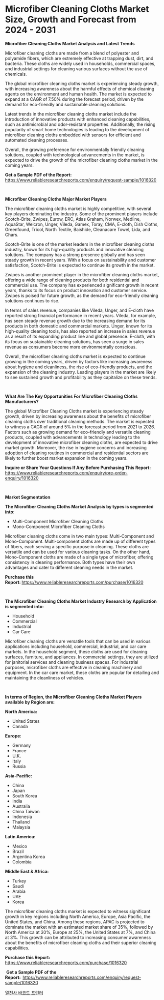 <p><h1>Microfiber Cleaning Cloths Market Size, Growth and Forecast from 2024 - 2031</h1></p><p><strong>Microfiber Cleaning Cloths Market Analysis and Latest Trends</strong></p>
<p><p>Microfiber cleaning cloths are made from a blend of polyester and polyamide fibers, which are extremely effective at trapping dust, dirt, and bacteria. These cloths are widely used in households, commercial spaces, and industrial settings for cleaning various surfaces without the use of chemicals.</p><p>The global microfiber cleaning cloths market is experiencing steady growth, with increasing awareness about the harmful effects of chemical cleaning agents on the environment and human health. The market is expected to expand at a CAGR of 7.50% during the forecast period, driven by the demand for eco-friendly and sustainable cleaning solutions.</p><p>Latest trends in the microfiber cleaning cloths market include the introduction of innovative products with enhanced cleaning capabilities, such as antimicrobial and odor-resistant properties. Additionally, the rising popularity of smart home technologies is leading to the development of microfiber cleaning cloths embedded with sensors for efficient and automated cleaning processes.</p><p>Overall, the growing preference for environmentally friendly cleaning solutions, coupled with technological advancements in the market, is expected to drive the growth of the microfiber cleaning cloths market in the coming years.</p></p>
<p><strong>Get a Sample PDF of the Report:&nbsp;</strong> <a href="https://www.reliableresearchreports.com/enquiry/request-sample/1016320">https://www.reliableresearchreports.com/enquiry/request-sample/1016320</a></p>
<p>&nbsp;</p>
<p><strong>Microfiber Cleaning Cloths Major Market Players</strong></p>
<p><p>The microfiber cleaning cloths market is highly competitive, with several key players dominating the industry. Some of the prominent players include Scotch-Brite, Zwipes, Eurow, ERC, Atlas Graham, Norwex, Medline, AquaStar, Welcron, Unger, Vileda, Gamex, Toray, CMA, E-cloth, Dish Cloths, Greenfound, Tricol, North Textile, Baishide, Cleanacare Towel, Lida, and Chars.</p><p>Scotch-Brite is one of the market leaders in the microfiber cleaning cloths industry, known for its high-quality products and innovative cleaning solutions. The company has a strong presence globally and has seen steady growth in recent years. With a focus on sustainability and customer satisfaction, Scotch-Brite is expected to continue its growth in the market.</p><p>Zwipes is another prominent player in the microfiber cleaning cloths market, offering a wide range of cleaning products for both residential and commercial use. The company has experienced significant growth in recent years, thanks to its focus on product innovation and customer service. Zwipes is poised for future growth, as the demand for eco-friendly cleaning solutions continues to rise.</p><p>In terms of sales revenue, companies like Vileda, Unger, and E-cloth have reported strong financial performance in recent years. Vileda, for example, has seen steady revenue growth due to the increasing demand for its products in both domestic and commercial markets. Unger, known for its high-quality cleaning tools, has also reported an increase in sales revenue as a result of its expanding product line and global presence. E-cloth, with its focus on sustainable cleaning solutions, has seen a surge in sales revenue as consumers become more environmentally conscious.</p><p>Overall, the microfiber cleaning cloths market is expected to continue growing in the coming years, driven by factors like increasing awareness about hygiene and cleanliness, the rise of eco-friendly products, and the expansion of the cleaning industry. Leading players in the market are likely to see sustained growth and profitability as they capitalize on these trends.</p></p>
<p>&nbsp;</p>
<p><strong>What Are The Key Opportunities For Microfiber Cleaning Cloths Manufacturers?</strong></p>
<p><p>The global Microfiber Cleaning Cloths market is experiencing steady growth, driven by increasing awareness about the benefits of microfiber cleaning cloths over traditional cleaning methods. The market is expected to witness a CAGR of around 5% in the forecast period from 2021 to 2026. Factors such as growing demand for eco-friendly and versatile cleaning products, coupled with advancements in technology leading to the development of innovative microfiber cleaning cloths, are expected to drive market growth. Moreover, the rise in hygiene concerns and increasing adoption of cleaning routines in commercial and residential sectors are likely to further boost market expansion in the coming years.</p></p>
<p><strong>Inquire or Share Your Questions If Any Before Purchasing This Report:</strong> <a href="https://www.reliableresearchreports.com/enquiry/pre-order-enquiry/1016320">https://www.reliableresearchreports.com/enquiry/pre-order-enquiry/1016320</a></p>
<p>&nbsp;</p>
<p><strong>Market Segmentation</strong></p>
<p><strong>The Microfiber Cleaning Cloths Market Analysis by types is segmented into:</strong></p>
<p><ul><li>Multi-Component Microfiber Cleaning Cloths</li><li>Mono-Component Microfiber Cleaning Cloths</li></ul></p>
<p><p>Microfiber cleaning cloths come in two main types: Multi-Component and Mono-Component. Multi-component cloths are made up of different types of fibers, each serving a specific purpose in cleaning. These cloths are versatile and can be used for various cleaning tasks. On the other hand, Mono-Component cloths are made of a single type of microfiber, offering consistency in cleaning performance. Both types have their own advantages and cater to different cleaning needs in the market.</p></p>
<p><strong>Purchase this Report:&nbsp;</strong><a href="https://www.reliableresearchreports.com/purchase/1016320">https://www.reliableresearchreports.com/purchase/1016320</a></p>
<p>&nbsp;</p>
<p><strong>The Microfiber Cleaning Cloths Market Industry Research by Application is segmented into:</strong></p>
<p><ul><li>Household</li><li>Commercial</li><li>Industrial</li><li>Car Care</li></ul></p>
<p><p>Microfiber cleaning cloths are versatile tools that can be used in various applications including household, commercial, industrial, and car care markets. In the household segment, these cloths are used for cleaning surfaces, furniture, and appliances. In commercial settings, they are utilized for janitorial services and cleaning business spaces. For industrial purposes, microfiber cloths are effective in cleaning machinery and equipment. In the car care market, these cloths are popular for detailing and maintaining the cleanliness of vehicles.</p></p>
<p>&nbsp;</p>
<p><strong>In terms of Region, the Microfiber Cleaning Cloths Market Players available by Region are:</strong></p>
<p>
    <p> <strong> North America: </strong>
        <ul>
            <li>United States</li>
            <li>Canada</li>
        </ul>
        </p> 
    <p> <strong> Europe: </strong>
        <ul>
            <li>Germany</li>
            <li>France</li>
            <li>U.K.</li>
            <li>Italy</li>
            <li>Russia</li>
        </ul>
        </p> 
    <p> <strong> Asia-Pacific: </strong>
        <ul>
            <li>China</li>
            <li>Japan</li>
            <li>South Korea</li>
            <li>India</li>
            <li>Australia</li>
            <li>China Taiwan</li>
            <li>Indonesia</li>
            <li>Thailand</li>
            <li>Malaysia</li>
        </ul>
        </p> 
    <p> <strong> Latin America: </strong>
        <ul>
            <li>Mexico</li>
            <li>Brazil</li>
            <li>Argentina Korea</li>
            <li>Colombia</li>
        </ul>
        </p> 
    <p> <strong> Middle East & Africa: </strong>
        <ul>
            <li>Turkey</li>
            <li>Saudi</li>
            <li>Arabia</li>
            <li>UAE</li>
            <li>Korea</li>
        </ul>
    </p>
    </p>
<p><p>The microfiber cleaning cloths market is expected to witness significant growth in key regions including North America, Europe, Asia Pacific, the United States, and China. Among these regions, APAC is projected to dominate the market with an estimated market share of 35%, followed by North America at 30%, Europe at 25%, the United States at 7%, and China at 3%. This growth can be attributed to increasing consumer awareness about the benefits of microfiber cleaning cloths and their superior cleaning capabilities.</p></p>
<p><strong>Purchase this Report: </strong><a href="https://www.reliableresearchreports.com/purchase/1016320">https://www.reliableresearchreports.com/purchase/1016320</a></p>
<p>&nbsp;<strong>Get a Sample PDF of the Report:&nbsp;&nbsp;</strong><a href="https://www.reliableresearchreports.com/enquiry/request-sample/1016320">https://www.reliableresearchreports.com/enquiry/request-sample/1016320</a></p>
<p><strong></strong></p>
<p><p><a href="https://github.com/idcefvhkdut6/Market-Research-Report-List-1/blob/main/99934162454.md">열전사 바코드 프린터</a></p></p>